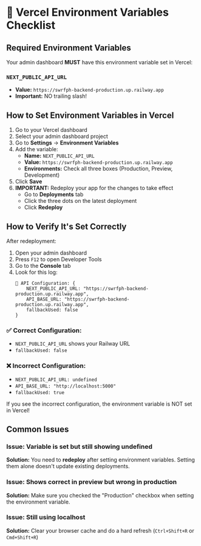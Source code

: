 # 🔧 Vercel Environment Variables Checklist

## Required Environment Variables

Your admin dashboard **MUST** have this environment variable set in Vercel:

### `NEXT_PUBLIC_API_URL`
- **Value:** `https://swrfph-backend-production.up.railway.app`
- **Important:** NO trailing slash!

## How to Set Environment Variables in Vercel

1. Go to your Vercel dashboard
2. Select your admin dashboard project
3. Go to **Settings** → **Environment Variables**
4. Add the variable:
   - **Name:** `NEXT_PUBLIC_API_URL`
   - **Value:** `https://swrfph-backend-production.up.railway.app`
   - **Environments:** Check all three boxes (Production, Preview, Development)
5. Click **Save**
6. **IMPORTANT:** Redeploy your app for the changes to take effect
   - Go to **Deployments** tab
   - Click the three dots on the latest deployment
   - Click **Redeploy**

## How to Verify It's Set Correctly

After redeployment:

1. Open your admin dashboard
2. Press `F12` to open Developer Tools
3. Go to the **Console** tab
4. Look for this log:
   ```
   🔧 API Configuration: {
       NEXT_PUBLIC_API_URL: "https://swrfph-backend-production.up.railway.app",
       API_BASE_URL: "https://swrfph-backend-production.up.railway.app",
       fallbackUsed: false
   }
   ```

### ✅ Correct Configuration:
- `NEXT_PUBLIC_API_URL` shows your Railway URL
- `fallbackUsed: false`

### ❌ Incorrect Configuration:
- `NEXT_PUBLIC_API_URL: undefined`
- `API_BASE_URL: "http://localhost:5000"`
- `fallbackUsed: true`

If you see the incorrect configuration, the environment variable is NOT set in Vercel!

## Common Issues

### Issue: Variable is set but still showing undefined
**Solution:** You need to **redeploy** after setting environment variables. Setting them alone doesn't update existing deployments.

### Issue: Shows correct in preview but wrong in production
**Solution:** Make sure you checked the "Production" checkbox when setting the environment variable.

### Issue: Still using localhost
**Solution:** Clear your browser cache and do a hard refresh (`Ctrl+Shift+R` or `Cmd+Shift+R`)

